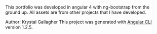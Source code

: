 This portfolio was developed in angular 4 with ng-bootstrap from the ground up. All assets are from other projects that I have developed. 

Author: Krystal Gallagher
This project was generated with [Angular CLI](https://github.com/angular/angular-cli) version 1.2.5.